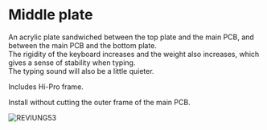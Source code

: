 # Middle plate  
An acrylic plate sandwiched between the top plate and the main PCB, and between the main PCB and the bottom plate.  
The rigidity of the keyboard increases and the weight also increases, which gives a sense of stability when typing.  
The typing sound will also be a little quieter.  

Includes Hi-Pro frame.  
  
Install without cutting the outer frame of the main PCB.  
  
![REVIUNG53](https://github.com/gtips/reviung/blob/master/reviung53/acrylic-plate/for-middle-plate/Assembly_drawing.jpg)  

